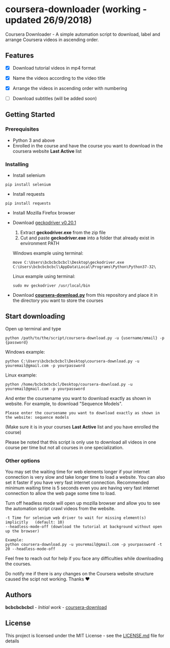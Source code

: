 # coursera-downloader (working - updated 26/9/2018)

Coursera Downloader - A simple automation script to download, label and arrange Coursera videos in ascending order.



## Features
- [x] Download tutorial videos in mp4 format
- [x] Name the videos according to the video title
- [x] Arrange the videos in ascending order with numbering
- [ ] Download subtitles (will be added soon)



## Getting Started
### Prerequisites
- Python 3 and above
- Enrolled in the course and have the course you want to download in the coursera website **Last Active** list


### Installing

- Install selenium
```
pip install selenium
```

- Install requests
```
pip install requests
```

- Install Mozilla Firefox browser

- Download [geckodriver v0.20.1](https://github.com/mozilla/geckodriver/releases/tag/v0.20.1)
  1. Extract **geckodriver.exe** from the zip file
  2. Cut and paste **geckodriver.exe** into a folder that already exist in environment PATH
  
  Windows example using terminal:
  ```
  move C:\Users\bcbcbcbcbcl\Desktop\geckodriver.exe C:\Users\bcbcbcbcbcl\AppData\Local\Programs\Python\Python37-32\
  ```
  
  Linux example using terminal:
  ```
  sudo mv geckodriver /usr/local/bin
  ```

- Download [**coursera-download.py**](coursera-download.py) from this repository and place it in the directory you want to store the courses



## Start downloading

Open up terminal and type
```
python /path/to/the/script/coursera-download.py -u {username/email} -p {password}
```

Windows example:
```
python C:\Users\bcbcbcbcbcl\Desktop\coursera-download.py -u youremail@gmail.com -p yourpassword
```

Linux example:
```
python /home/bcbcbcbcbcl/Desktop/coursera-download.py -u youremail@gmail.com -p yourpassword
```


And enter the coursename you want to download exactly as shown in website. For example, to download "Sequence Models".
```
Please enter the coursename you want to download exactly as shown in the website: sequence models
```
(Make sure it is in your courses **Last Active** list and you have enrolled the course)

Please be noted that this script is only use to download all videos in one course per time but not all courses in one specialization.


### Other options
You may set the waiting time for web elements longer if your internet connection is very slow and take longer time to load a website. You can also set it faster if you have very fast internet connection. Recommended minimum waiting time is 5 seconds even you are having very fast internet connection to allow the web page some time to load. 

Turn off headless mode will open up mozilla browser and allow you to see the automation script crawl videos from the website.

```
-t Time for selenium web driver to wait for missing element(s) implicitly   (default: 10)
--headless-mode-off (download the tutorial at background without open up the browser)

Example:
python coursera-download.py -u youremail@gmail.com -p yourpassword -t 20 --headless-mode-off
```

Feel free to reach out for help if you face any difficulties while downloading the courses.

Do notify me if there is any changes on the Coursera website structure caused the scipt not working. Thanks :heart:



## Authors

**bcbcbcbcbcl** - *Initial work* - [coursera-download](https://github.com/bcbcbcbcbcl)



## License

This project is licensed under the MIT License - see the [LICENSE.md](LICENSE.md) file for details
